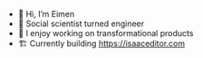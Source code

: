 - 👋 Hi, I’m Eimen
- 🫶 Social scientist turned engineer
- 👀 I enjoy working on transformational products
- 🏗️ Currently building https://isaaceditor.com


<!---
eimenbnhmd/eimenbnhmd is a ✨ special ✨ repository because its `README.md` (this file) appears on your GitHub profile.
You can click the Preview link to take a look at your changes.
--->
